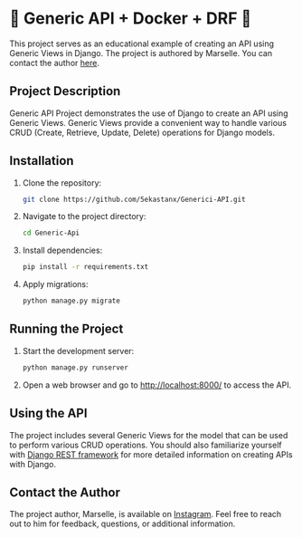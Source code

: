 # 🌟 Generic API + Docker + DRF 🚀 

This project serves as an educational example of creating an API using Generic Views in Django. The project is authored by Marselle. You can contact the author [here](https://instagram.com/5ekastan).
 
## Project Description    
 
Generic API Project demonstrates the use of Django to create an API using Generic Views. Generic Views provide a convenient way to handle various CRUD (Create, Retrieve, Update, Delete) operations for Django models.

## Installation 
 
1. Clone the repository: 

    ```bash
    git clone https://github.com/5ekastanx/Generici-API.git
    ```

2. Navigate to the project directory:

    ```bash
    cd Generic-Api
    ```

3. Install dependencies:

    ```bash
    pip install -r requirements.txt
    ```

4. Apply migrations:

    ```bash
    python manage.py migrate
    ```

## Running the Project

1. Start the development server:

    ```bash
    python manage.py runserver
    ```

2. Open a web browser and go to [http://localhost:8000/](http://localhost:8000/) to access the API.

## Using the API

The project includes several Generic Views for the model that can be used to perform various CRUD operations. You should also familiarize yourself with [Django REST framework](https://www.django-rest-framework.org/) for more detailed information on creating APIs with Django.

## Contact the Author

The project author, Marselle, is available on [Instagram](https://instagram.com/5ekastan). Feel free to reach out to him for feedback, questions, or additional information.
